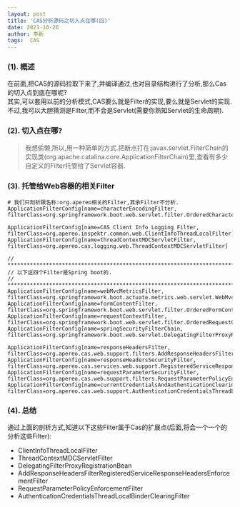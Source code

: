 ```yaml
---
layout: post
title: 'CAS分析源码之切入点在哪(四)' 
date: 2021-10-26
author: 李新
tags:  CAS
---
```


### (1). 概述
在前面,把CAS的源码拉取下来了,并编译通过,也对目录结构进行了分析,那么Cas的切入点到底在哪呢?              
其实,可以套用以前的分析模式,CAS要么就是Filter的实现,要么就是Servlet的实现.不过,我可以大胆猜测是Filter,而不会是Servlet(需要你熟知Servlet的生命周期).   

### (2). 切入点在哪?
> 我想偷懒,所以,用一种简单的方式.把断点打在:javax.servlet.FilterChain的实现类(org.apache.catalina.core.ApplicationFilterChain)里,查看有多少自定义的Filter托管给了Servlet容器.   

### (3). 托管给Web容器的相关Filter
```
# 我们只剖析跟名称:org.apereo相关的Filter,其余Filter不分析.
ApplicationFilterConfig[name=characterEncodingFilter, filterClass=org.springframework.boot.web.servlet.filter.OrderedCharacterEncodingFilter]

ApplicationFilterConfig[name=CAS Client Info Logging Filter, filterClass=org.apereo.inspektr.common.web.ClientInfoThreadLocalFilter]
ApplicationFilterConfig[name=threadContextMDCServletFilter, filterClass=org.apereo.cas.logging.web.ThreadContextMDCServletFilter]

// ************************************************************************************************************
// 以下这四个Filter是Spring boot的.
// ************************************************************************************************************
ApplicationFilterConfig[name=webMvcMetricsFilter, filterClass=org.springframework.boot.actuate.metrics.web.servlet.WebMvcMetricsFilter]
ApplicationFilterConfig[name=formContentFilter, filterClass=org.springframework.boot.web.servlet.filter.OrderedFormContentFilter]
ApplicationFilterConfig[name=requestContextFilter, filterClass=org.springframework.boot.web.servlet.filter.OrderedRequestContextFilter]
ApplicationFilterConfig[name=springSecurityFilterChain, filterClass=org.springframework.boot.web.servlet.DelegatingFilterProxyRegistrationBean$1]

ApplicationFilterConfig[name=responseHeadersFilter, filterClass=org.apereo.cas.web.support.filters.AddResponseHeadersFilter]
ApplicationFilterConfig[name=responseHeadersSecurityFilter, filterClass=org.apereo.cas.services.web.support.RegisteredServiceResponseHeadersEnforcementFilter]
ApplicationFilterConfig[name=requestParameterSecurityFilter, filterClass=org.apereo.cas.web.support.filters.RequestParameterPolicyEnforcementFilter]
ApplicationFilterConfig[name=currentCredentialsAndAuthenticationClearingFilter, filterClass=org.apereo.cas.web.support.AuthenticationCredentialsThreadLocalBinderClearingFilter]
```
### (4). 总结
通过上面的剖析方式,知道以下这些Filter属于Cas的扩展点(后面,将会一个一个的分析这些Filter):   

+ ClientInfoThreadLocalFilter
+ ThreadContextMDCServletFilter
+ DelegatingFilterProxyRegistrationBean
+ AddResponseHeadersFilterRegisteredServiceResponseHeadersEnforcementFilter
+ RequestParameterPolicyEnforcementFilter
+ AuthenticationCredentialsThreadLocalBinderClearingFilter